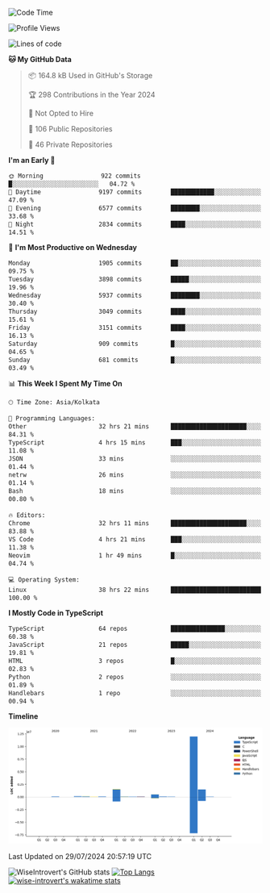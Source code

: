 <!--START_SECTION:waka-->
![Code Time](http://img.shields.io/badge/Code%20Time-1%2C990%20hrs%2020%20mins-blue)

![Profile Views](http://img.shields.io/badge/Profile%20Views-17-blue)

![Lines of code](https://img.shields.io/badge/From%20Hello%20World%20I%27ve%20Written-16.2%20million%20lines%20of%20code-blue)

**🐱 My GitHub Data** 

> 📦 164.8 kB Used in GitHub's Storage 
 > 
> 🏆 298 Contributions in the Year 2024
 > 
> 🚫 Not Opted to Hire
 > 
> 📜 106 Public Repositories 
 > 
> 🔑 46 Private Repositories 
 > 
**I'm an Early 🐤** 

```text
🌞 Morning                922 commits         █░░░░░░░░░░░░░░░░░░░░░░░░   04.72 % 
🌆 Daytime                9197 commits        ████████████░░░░░░░░░░░░░   47.09 % 
🌃 Evening                6577 commits        ████████░░░░░░░░░░░░░░░░░   33.68 % 
🌙 Night                  2834 commits        ████░░░░░░░░░░░░░░░░░░░░░   14.51 % 
```
📅 **I'm Most Productive on Wednesday** 

```text
Monday                   1905 commits        ██░░░░░░░░░░░░░░░░░░░░░░░   09.75 % 
Tuesday                  3898 commits        █████░░░░░░░░░░░░░░░░░░░░   19.96 % 
Wednesday                5937 commits        ████████░░░░░░░░░░░░░░░░░   30.40 % 
Thursday                 3049 commits        ████░░░░░░░░░░░░░░░░░░░░░   15.61 % 
Friday                   3151 commits        ████░░░░░░░░░░░░░░░░░░░░░   16.13 % 
Saturday                 909 commits         █░░░░░░░░░░░░░░░░░░░░░░░░   04.65 % 
Sunday                   681 commits         █░░░░░░░░░░░░░░░░░░░░░░░░   03.49 % 
```


📊 **This Week I Spent My Time On** 

```text
🕑︎ Time Zone: Asia/Kolkata

💬 Programming Languages: 
Other                    32 hrs 21 mins      █████████████████████░░░░   84.31 % 
TypeScript               4 hrs 15 mins       ███░░░░░░░░░░░░░░░░░░░░░░   11.08 % 
JSON                     33 mins             ░░░░░░░░░░░░░░░░░░░░░░░░░   01.44 % 
netrw                    26 mins             ░░░░░░░░░░░░░░░░░░░░░░░░░   01.14 % 
Bash                     18 mins             ░░░░░░░░░░░░░░░░░░░░░░░░░   00.80 % 

🔥 Editors: 
Chrome                   32 hrs 11 mins      █████████████████████░░░░   83.88 % 
VS Code                  4 hrs 21 mins       ███░░░░░░░░░░░░░░░░░░░░░░   11.38 % 
Neovim                   1 hr 49 mins        █░░░░░░░░░░░░░░░░░░░░░░░░   04.74 % 

💻 Operating System: 
Linux                    38 hrs 22 mins      █████████████████████████   100.00 % 
```

**I Mostly Code in TypeScript** 

```text
TypeScript               64 repos            ███████████████░░░░░░░░░░   60.38 % 
JavaScript               21 repos            █████░░░░░░░░░░░░░░░░░░░░   19.81 % 
HTML                     3 repos             █░░░░░░░░░░░░░░░░░░░░░░░░   02.83 % 
Python                   2 repos             ░░░░░░░░░░░░░░░░░░░░░░░░░   01.89 % 
Handlebars               1 repo              ░░░░░░░░░░░░░░░░░░░░░░░░░   00.94 % 
```



**Timeline**

![Lines of Code chart](https://raw.githubusercontent.com/wise-introvert/wise-introvert/master/assets/bar_graph.png)


 Last Updated on 29/07/2024 20:57:19 UTC
<!--END_SECTION:waka-->

![WiseIntrovert's GitHub stats](https://github-readme-stats.vercel.app/api?username=wise-introvert&count_private=true&show_icons=true)
[![Top Langs](https://github-readme-stats.vercel.app/api/top-langs/?username=wise-introvert&langs_count=10)](https://github.com/anuraghazra/github-readme-stats)
[![wise-introvert's wakatime stats](https://github-readme-stats.vercel.app/api/wakatime?username=wiseintrovert)](https://github.com/anuraghazra/github-readme-stats)
